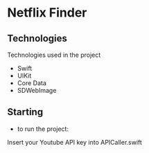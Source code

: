 # Netflix Finder

## Technologies

Technologies used in the project

* Swift
* UIKit
* Core Data
* SDWebImage

## Starting

* to run the project:

Insert your Youtube API key into APICaller.swift
